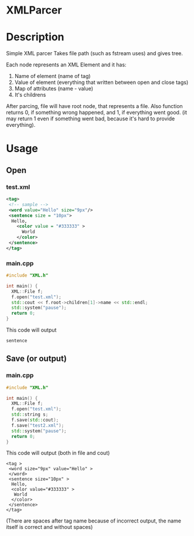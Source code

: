 # XMLParcer
# Description
Simple XML parcer
Takes file path (such as fstream uses) and gives tree.

Each node represents an XML Element and it has:
1) Name of element (name of tag)
2) Value of element (everything that written between open and close tags)
3) Map of attributes (name - value)
4) It's childrens

After parcing, file will have root node, that represents a file.
Also function returns 0, if something wrong happened, and 1, if everything went good. (it may return 1 even if something went bad, because it's hard to provide everything).

# Usage
## Open
### test.xml
```xml
<tag>
 <!-- sample -->
 <word value="Hello" size="9px"/>
 <sentence size = "10px"> 
  Hello,
    <color value = "#333333" >
      World
    </color>
 </sentence>
</tag>
```
### main.cpp
```C++
#include "XML.h"

int main() {
  XML::File f;
  f.open("test.xml");
  std::cout << f.root->children[1]->name << std::endl;
  std::system("pause");
  return 0;
}
```
This code will output

    sentence
    
## Save (or output)
### main.cpp
```C++
#include "XML.h"

int main() {
  XML::File f;
  f.open("test.xml");
  std::string s;
  f.save(std::cout);
  f.save("test2.xml");
  std::system("pause");
  return 0;
}
```
This code will output (both in file and cout)

    <tag >
     <word size="9px" value="Hello" >
     </word>
     <sentence size="10px" >
      Hello, 
      <color value="#333333" >
       World 
      </color>
     </sentence>
    </tag>

    
(There are spaces after tag name because of incorrect output, the name itself is correct and without spaces)

